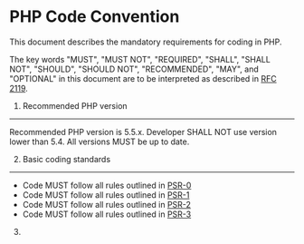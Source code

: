 [PSR-0]: https://github.com/php-fig/fig-standards/blob/master/accepted/PSR-0.md
[PSR-1]: https://github.com/php-fig/fig-standards/blob/master/accepted/PSR-1-basic-coding-standard.md
[PSR-2]: https://github.com/php-fig/fig-standards/blob/master/accepted/PSR-2-coding-style-guide.md
[PSR-3]: https://github.com/php-fig/fig-standards/blob/master/accepted/PSR-3-logger-interface.md
[RFC 2119]: http://www.ietf.org/rfc/rfc2119.txt

PHP Code Convention
===================
This document describes the mandatory requirements for coding in PHP.

The key words "MUST", "MUST NOT", "REQUIRED", "SHALL", "SHALL NOT", "SHOULD",
"SHOULD NOT", "RECOMMENDED", "MAY", and "OPTIONAL" in this document are to be
interpreted as described in [RFC 2119][].

1. Recommended PHP version
-----------
Recommended PHP version is 5.5.x. Developer SHALL NOT use version lower than 5.4. All versions MUST be up to date.

2. Basic coding standards
-----------
- Code MUST follow all rules outlined in [PSR-0][]
- Code MUST follow all rules outlined in [PSR-1][]
- Code MUST follow all rules outlined in [PSR-2][]
- Code MUST follow all rules outlined in [PSR-3][]

3. 
